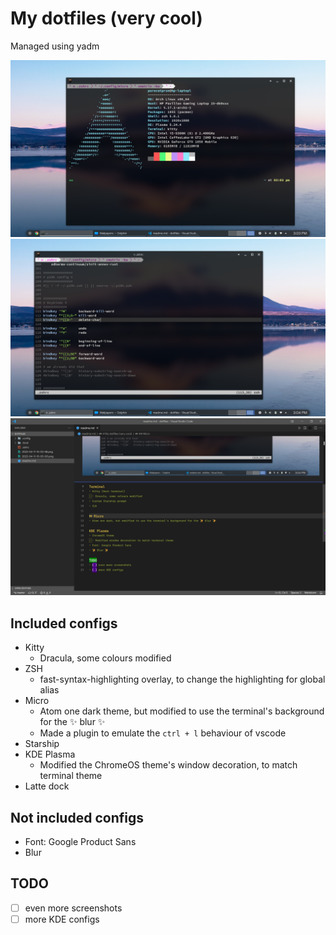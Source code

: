# My dotfiles (very cool)
Managed using yadm

![Neofetch](.yadm/images/2022-04-11-15-03-58.png)
![Micro](.yadm/images/2022-04-11-15-05-00.png)
![VSCode](.yadm/images/2022-04-11-15-08-55.png)

## Included configs
- Kitty
  - Dracula, some colours modified
- ZSH
  - fast-syntax-highlighting overlay, to change the highlighting for global alias
- Micro
  - Atom one dark theme, but modified to use the terminal's background for the ✨ blur ✨
  - Made a plugin to emulate the `ctrl + l` behaviour of vscode
- Starship
- KDE Plasma
  - Modified the ChromeOS theme's window decoration, to match terminal theme
- Latte dock

## Not included configs
- Font: Google Product Sans
- Blur

## TODO
- [ ] even more screenshots
- [ ] more KDE configs
